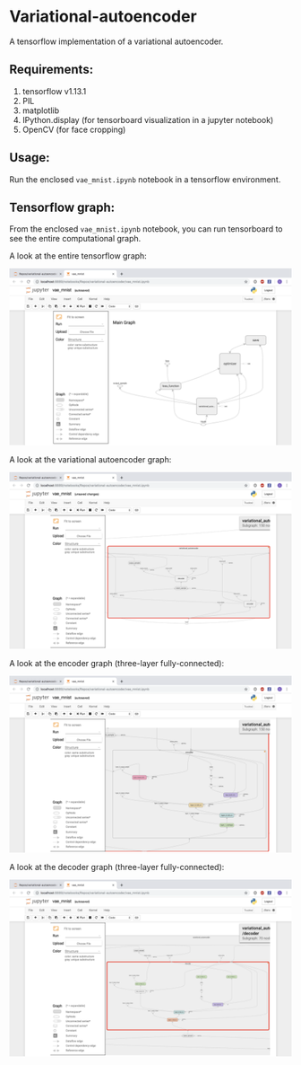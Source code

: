 # Variational-autoencoder
A tensorflow implementation of a variational autoencoder.

## Requirements:
1. tensorflow v1.13.1
2. PIL
3. matplotlib
4. IPython.display (for tensorboard visualization in a jupyter notebook)
5. OpenCV (for face cropping)

## Usage:
Run the enclosed `vae_mnist.ipynb` notebook in a tensorflow environment.

## Tensorflow graph:

From the enclosed `vae_mnist.ipynb` notebook, you can run tensorboard to see the entire computational graph.

A look at the entire tensorflow graph:&nbsp;

![tensorflow graph](other/images/tensorflow_graph.png?raw=true "tensorflow_graph")

A look at the variational autoencoder graph:&nbsp;

![variational autoencoder graph](other/images/variational_autoencoder.png?raw=true "variational_autoencoder")

A look at the encoder graph (three-layer fully-connected):&nbsp;

![encoder graph](other/images/encoder.png?raw=true "encoder")

A look at the decoder graph (three-layer fully-connected):&nbsp;

![decoder graph](other/images/decoder.png?raw=true "decoder")
